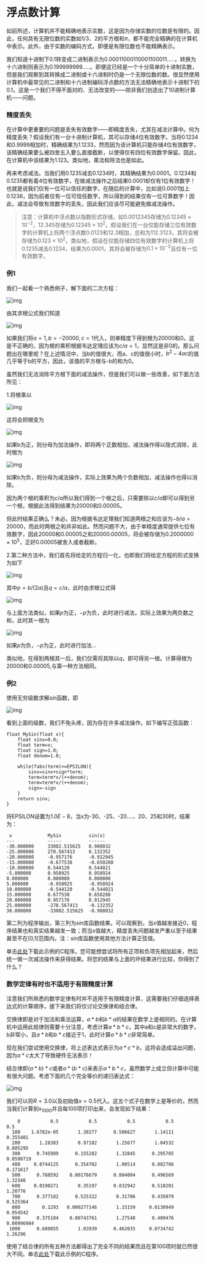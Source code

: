 # 浮点数计算

如前所述，计算机并不能精确地表示实数，这是因为存储实数的位数是有限的。因此，任何具有无限位数的实数如$1/3$、2的平方根和$\pi$，都不能完全精确的在计算机中表示。此外，由于实数的编码方式，即便是有限位数也不能精确表示。

我们知道十进制下0.1转变成二进制表示为0.00011000110001100011.....，转换为十六进制则表示为0.199999999.....。即便这已经是一个十分简单的十进制实数，但是我们观察到其转换成二进制或十六进制时仍是一个无限位数的数。很显然使用计算机中最常见的二进制和十六进制编码浮点数的方法无法精确地表示十进制下的0.1。这是一个我们不得不面对的、无法改变的——除非我们创造出了10进制计算机——问题。

### 精度丢失

在计算中更重要的问题是丢失有效数字——即精度丢失，尤其在减法计算中。何为精度丢失？假设我们有一台十进制计算机，其可以存储4位有效数字。当将0.1234和0.9999相加时，精确结果为1.1233，然而因为该计算机只能存储4位有效数字，该精确结果要么被四舍五入要么直接截断，以使得仅有四位有效数字保留。因此，在计算机中该结果为1.123。类似地，乘法和除法也是如此。

再来考虑减法。当我们用0.1235减去0.1234时，其精确结果为0.0001。0.1234和0.1235都有着4位有效数字，在做减法操作之后结果0.0001却仅有1位有效数字！也就是说我们仅有一位可以信任的数字，在随后的计算中，比如说0.0001加上0.1236，因为前者仅有一位可信任数字，所以得到的结果仅有一位可靠数字！因此，减法会导致有效数字的丢失，因此我们应该尽可能避免做减法操作。

> 注意：计算机中浮点数以指数形式存储，如0.0012345存储为$0.12345×10^{-2}$，12.345存储为$0.12345×10^2$。假设我们在一台仅能存储三位有效数字的计算机上将两个浮点数0.0123和12.3相加，总和为112.3123，其将会被存储为$0.123×10^2$。类似地，假设在仅能存储四位有效数字的计算机上将0.1235减去0.1234，结果为0.0001，其将会被存储为$0.1×10^{-3}$且仅有一位有效数字。

### 例1

我们一起看一个熟悉例子，解下面的二次方程：

![img](https://pages.mtu.edu/~shene/COURSES/cs3621/NOTES/overview/quad-1.jpg)

由其求根公式我们知道

![img](https://pages.mtu.edu/~shene/COURSES/cs3621/NOTES/overview/root-1.jpg)

如果我们将$a=1,b=-20000,c=1$代入，则单精度下得到根为20000和0。这是不正确的，因为根的乘积根据韦达定理应该为$c/a=1$，显然这是非0的。那么问题出在哪里呢？在上述情况中，当b的值很大，而a、c的值很小时，$b^2-4ac$的值几乎等于b的平方，因此，该值的平方根与-b的和为0。

虽然我们无法消除平方根下面的减法操作，但是我们可以做一些改善，如下面方法所见：

1.将根乘以

![img](https://pages.mtu.edu/~shene/COURSES/cs3621/NOTES/overview/factor.jpg)

这将会把根变为

![img](https://pages.mtu.edu/~shene/COURSES/cs3621/NOTES/overview/root-2.jpg)

如果b为正，则分母为加法操作，即将两个正数相加，减法操作得以隐式消除，此时根为

![img](https://pages.mtu.edu/~shene/COURSES/cs3621/NOTES/overview/1st-root-1.jpg)

如果b为负，则分母为减法操作，实际上效果为两个负数相加，减法操作也得以消除。

因为两个根的乘积为$c/a$所以我们得到一个根之后，只需要除以$c/a$即可以得到另一个根，根据此法得到结果为20000和0.00005。

但此时结果正确么？未必。因为根据韦达定理我们知道两根之和应该为$-b/a=20000$，而此时两根之和并非如此。然而问题不大，由于单精度通常提供七位有效数字，因此20000和0.00005之和20000.00005，将会被存储为$0.2000000×10^5$，正好0.00005被舍入或者截断。

2.第二种方法中，我们首先将给定的方程归一化，也即我们将给定方程的形式变换为如下

![img](https://pages.mtu.edu/~shene/COURSES/cs3621/NOTES/overview/quad-2.jpg)

其中$p=b/(2a)$且$q=c/a$，此时由求根公式得

![img](https://pages.mtu.edu/~shene/COURSES/cs3621/NOTES/overview/root-3.jpg)

与上面方法类似，如果$p$为正，$-p$为负，此时进行减法，实际上效果为两负数之和，此时其一根为

![img](https://pages.mtu.edu/~shene/COURSES/cs3621/NOTES/overview/1st-root-2.jpg)

如果$p$为负，$-p$为正，此时进行加法...

类似地，在得到两根其一后，我们仅需将其除以$q$，即可得另一根。计算得根为20000和0.00005,与第一种方法相同。

### 例2

使用无穷级数求解$sin$函数，即

![img](https://pages.mtu.edu/~shene/COURSES/cs3621/NOTES/overview/sinx.jpg)

看到上面的级数，我们不免头疼，因为存在许多减法操作。如下编写正弦函数：

```
float MySin(float x){
	float sinx=0.0;
	float term=x;
	float sign=1.0;
	float denom=1.0;
	
	while(fabs(term)>=EPSILON){
		sinx=sinx+sign*term;
		term=term*x/(++denom);
		term=term*x/(++denom);
		sign=-sign
	}
	return sinx;
}
```

将EPSILON设置为$1.0E-8$，当x为-30、-25、-20....、20、25和30时，结果为：

```
 x             MySin          sin(x)
---            -----          ------
-30.000000     33002.515625   0.988032
-25.000000     270.567413     0.132352
-20.000000     -0.957176      -0.912945
-15.000000     -0.677538      -0.650288
-10.000000     0.544120       0.544021
-5.000000      0.958925       0.958924
0.000000       0.000000       0.000000
5.000000       -0.958925      -0.958924
10.000000      -0.544120      -0.544021
15.000000      0.677538       0.650288
20.000000      0.957176       0.912945
25.000000      -270.567413    -0.132352
30.000000      -33002.515625  -0.988032
```

第二列为程序输出，第三列为$sin$库函数结果。可以观察到，当x值越发接近0，程序结果也和真实结果越发一致；而当x值越大，精度丢失问题越发严重以至于结果甚至不在[0,1]范围内。注：$sin$库函数使用其他方法计算正弦值。

单击[此处](https://pages.mtu.edu/~shene/COURSES/cs3621/NOTES/overview/sin.c)下载此示例的C程序。您可能想尝试将所有正项和负项先相加起来，然后统一做一次减法操作来获得结果。将您的结果与上面的坏结果进行比较，你得到了什么？

### 数学定律有时也不适用于有限精度计算

注意我们所熟悉的数学定律有时并不适用于有限精度计算，这需要我们仔细选择表达式的计算顺序，接下来我们将仅讨论交换律和结合律。

交换律即是对于加法和乘法运算，$a*b$和$b*a$的结果在数学上是相同的。在计算机中运用此规律则需要十分注意，考虑计算$a*b*c$，其中a和c是非常大的数字，b非常小，且$a*b$和$b*c$接近于1，此时计算$a*b*c$非常简单。

现在我们尝试使用交换律，将上述表达式表示为$a*c*b$，这将会造成溢出问题，因为$a*c$太大了导致硬件无法表示！

结合律即$(a*b)*c$或者$a*(b*c)$来表示$a*b*c$，虽然数学上成立但计算中可能有很大问题。考虑下面的几个完全等价的递归表达式：

![img](https://pages.mtu.edu/~shene/COURSES/cs3621/NOTES/overview/assoc.jpg)

我们可以将$R=3.0$以及初始值$x=0.5$代入。这五个式子在数学上是等价的，然而当我们计算到$x_{1000}$并且每100项打印出来，会发现如下结果：

```
    0           0.5           0.5           0.5           0.5           0.5
  100    1.6782e-05       1.30277      0.506627       1.14111      0.355481
  200       1.28383       0.97182       1.25677       1.04532      0.805295
  300      0.745989      0.155282       1.32845      0.295785     0.0590719
  400     0.0744125      0.354702       1.00514      0.882786      0.171617
  500      0.788592    0.00176679      0.804004      0.496569       1.32348
  600     0.0190271       0.35197      0.832942      0.518201       1.20776
  700      0.377182      0.525322       0.31786      0.435079      0.525364
  800        0.1293   0.000277146       1.33159     0.0130949      0.954542
  900      0.375104    0.00743761       1.27548      0.409476    0.00996984
 1000      0.680855       1.03939      0.462035     0.0734742       1.26296
```

使用了结合律的所有五种方法都得出了完全不同的结果而且在第100项时就已然很大不同。单击[此处](https://pages.mtu.edu/~shene/COURSES/cs3621/NOTES/overview/assoc.c)下载此示例的C程序。